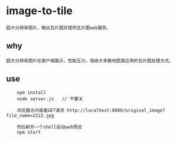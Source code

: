 # image-to-tile
	超大分辨率图片，输出瓦片图并提供瓦片图web服务。

## why
	超大分辨率图片在客户端展示，性能压力，借由大多数地图类应用的瓦片图处理方式。

## use
```shell
	npm install 
	node server.js 	 // 不要关

	浏览器访问或者GET请求 http://localhost:8080/original_image?file_name=2222.jpg

	然后新开一个shell启动web预览
	npm start
```
